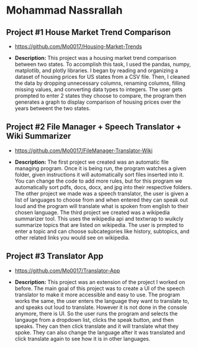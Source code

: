 # Mohammad Nassrallah


## Project #1 House Market Trend Comparison

- https://github.com/Mo0017/Housing-Market-Trends

- <b>Description:</b>  This project was a housing market trend comparison between two states. To accomplish this task, I used the pandas, numpy, matplotlib, and plotly libraries. I began by reading and organizing a dataset of housing prices for US states from a CSV file. Then, I cleaned the data by dropping unnecessary columns, renaming columns, filling missing values, and converting data types to integers. The user gets prompted to enter 2 states they choose to compare, the program then generates a graph to display comparison of housing prices over the years betweent the two states. 


## Project #2 File Manager + Speech Translator + Wiki Summarizer

- https://github.com/Mo0017/FileManager-Translator-Wiki

- <b>Description:</b>  The first project we created was an automatic file managing program. Once it is being run, the program watches a given folder, given instructions it will automatically sort files inserted into it. You can change the code to add more rules, but for this program we automatically sort pdfs, docs, docx, and jpg into their respective folders. The other project we made was a speech translator, the user is given a list of languages to choose from and when entered they can speak out loud and the program will translate what is spoken from english to their chosen language. The third project we created was a wikipedia summarizer tool. This uses the wikipedia api and textwrap to wuikcly summarize topics that are listed on wikipedia. The user is prmpted to enter a topic and can choose subcategories like history, subtopics, and other related links you would see on wikipedia.  


## Project #3 Translator App

- https://github.com/Mo0017/Translator-App

- <b>Description:</b>  This project was an extension of the project I worked on before. The main goal of this project was to create a UI of the speech translator to make it more accessible and easy to use. The program works the same, the user enters the language they want to translate to, and speaks out loud to translate. However it is not done in the console anymore, there is UI. So the user runs the program and selects the langauge from a dropdown list, clicks the speak button, and then speaks. They can then click translate and it will translate what they spoke. They can also change the language after it was translated and click translate again to see how it is in other languages. 

